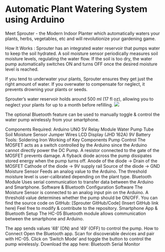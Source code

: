 # Automatic Plant Watering System using Arduino
Meet Sprouter - the Modern Indoor Planter which automatically waters your plants, herbs, vegetables, etc and will revolutionize your gardening game.

 How It Works :
Sprouter has an integrated water reservoir that pumps water to keep the soil hydrated. A soil moisture sensor periodically measures soil moisture levels, regulating the water flow. If the soil is too dry, the water pump automatically switches ON and turns OFF once the desired moisture level is reached.

If you tend to underwater your plants, Sprouter ensures they get just the right amount of water. If you overwater to compensate for neglect, it prevents drowning your plants or seeds.

Sprouter’s water reservoir holds around 500 ml (17 fl oz), allowing you to neglect your plants for up to a month before refilling.
![](https://content.instructables.com/FB2/WUZG/JCAUIIAK/FB2WUZGJCAUIIAK.jpg?auto=webp&fit=bounds&frame=1&height=1024&width=1024)

The optional Bluetooth feature can be used to manually toggle & control the water pump wirelessly from your smartphone.



Components Required:
Arduino UNO
5V Relay Module
Water Pump
Tube
Soil Moisture Sensor
Jumper Wires
LCD Display (JHD 162A)
9V Battery
Tools:
Soldering Iron
Working of Key Components
Pump Control
The MOSFET acts as a switch controlled by the Arduino since the Arduino cannot directly power the DC Pump.
A resistor connected to the gate of the MOSFET prevents damage.
A flyback diode across the pump dissipates stored energy when the pump turns off.
Anode of the diode → Drain of the MOSFET
Cathode of the diode → 9V supply rail
Source of the diode → GND
Moisture Sensor
Feeds an analog value to the Arduino.
The threshold moisture level is user-calibrated depending on the plant type.
Bluetooth Module
Uses serial communication to transfer data between the Arduino and Smartphone.
Software & Bluetooth Configuration
Software
The Moisture Sensor is connected to an analog input pin on the Arduino.
A threshold value determines whether the pump should be ON/OFF.
You can find the source code on GitHub: [Sprouter GitHub/Code] (Insert GitHub link here)
Feel free to modify & contribute to the repository.
Smartphone App & Bluetooth Setup
The HC-05 Bluetooth module allows communication between the smartphone and Arduino.

The app sends values ‘48’ (ON) and ‘49’ (OFF) to control the pump.
How to Connect
Open the Bluetooth app.
Scan for discoverable devices and pair with HC-05.
Click on ‘Switch Mode’ and toggle the button to control the pump wirelessly.
Download the app here:
Bluetooth Serial Monitor
